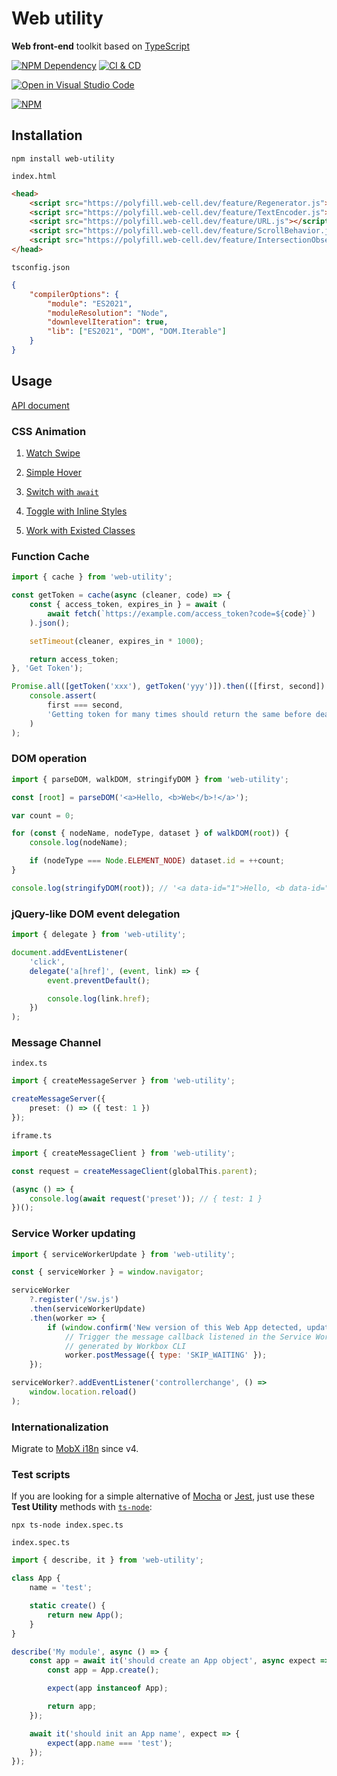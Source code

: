 # Web utility

**Web front-end** toolkit based on [TypeScript][1]

[![NPM Dependency](https://david-dm.org/EasyWebApp/web-utility.svg)][2]
[![CI & CD](https://github.com/EasyWebApp/web-utility/actions/workflows/main.yml/badge.svg)][3]

[![Open in Visual Studio Code](https://open.vscode.dev/badges/open-in-vscode.svg)][4]

[![NPM](https://nodei.co/npm/web-utility.png?downloads=true&downloadRank=true&stars=true)][5]

## Installation

```shell
npm install web-utility
```

`index.html`

```html
<head>
    <script src="https://polyfill.web-cell.dev/feature/Regenerator.js"></script>
    <script src="https://polyfill.web-cell.dev/feature/TextEncoder.js"></script>
    <script src="https://polyfill.web-cell.dev/feature/URL.js"></script>
    <script src="https://polyfill.web-cell.dev/feature/ScrollBehavior.js"></script>
    <script src="https://polyfill.web-cell.dev/feature/IntersectionObserver.js"></script>
</head>
```

`tsconfig.json`

```json
{
    "compilerOptions": {
        "module": "ES2021",
        "moduleResolution": "Node",
        "downlevelIteration": true,
        "lib": ["ES2021", "DOM", "DOM.Iterable"]
    }
}
```

## Usage

[API document](https://web-cell.dev/web-utility/)

### CSS Animation

1. [Watch Swipe](https://github.com/EasyWebApp/BootCell/blob/11c5d6f/source%2FMedia%2FCarousel.tsx#L200-L218)

2. [Simple Hover](https://github.com/EasyWebApp/BootCell/blob/a41bbc1/source/Prompt/Tooltip.tsx#L38-L43)

3. [Switch with `await`](https://github.com/EasyWebApp/BootCell/blob/a41bbc1/source/Content/TabList.tsx#L77-85)

4. [Toggle with Inline Styles](https://github.com/EasyWebApp/BootCell/blob/a41bbc1/source/Content/Collapse.tsx#L19-L38)

5. [Work with Existed Classes](https://github.com/EasyWebApp/BootCell/blob/a41bbc1/source/Content/Carousel.tsx#L82-L99)

### Function Cache

```typescript
import { cache } from 'web-utility';

const getToken = cache(async (cleaner, code) => {
    const { access_token, expires_in } = await (
        await fetch(`https://example.com/access_token?code=${code}`)
    ).json();

    setTimeout(cleaner, expires_in * 1000);

    return access_token;
}, 'Get Token');

Promise.all([getToken('xxx'), getToken('yyy')]).then(([first, second]) =>
    console.assert(
        first === second,
        'Getting token for many times should return the same before deadline'
    )
);
```

### DOM operation

```javascript
import { parseDOM, walkDOM, stringifyDOM } from 'web-utility';

const [root] = parseDOM('<a>Hello, <b>Web</b>!</a>');

var count = 0;

for (const { nodeName, nodeType, dataset } of walkDOM(root)) {
    console.log(nodeName);

    if (nodeType === Node.ELEMENT_NODE) dataset.id = ++count;
}

console.log(stringifyDOM(root)); // '<a data-id="1">Hello, <b data-id="2">Web</b>!</a>'
```

### jQuery-like DOM event delegation

```javascript
import { delegate } from 'web-utility';

document.addEventListener(
    'click',
    delegate('a[href]', (event, link) => {
        event.preventDefault();

        console.log(link.href);
    })
);
```

### Message Channel

`index.ts`

```typescript
import { createMessageServer } from 'web-utility';

createMessageServer({
    preset: () => ({ test: 1 })
});
```

`iframe.ts`

```typescript
import { createMessageClient } from 'web-utility';

const request = createMessageClient(globalThis.parent);

(async () => {
    console.log(await request('preset')); // { test: 1 }
})();
```

### Service Worker updating

```javascript
import { serviceWorkerUpdate } from 'web-utility';

const { serviceWorker } = window.navigator;

serviceWorker
    ?.register('/sw.js')
    .then(serviceWorkerUpdate)
    .then(worker => {
        if (window.confirm('New version of this Web App detected, update now?'))
            // Trigger the message callback listened in the Service Worker
            // generated by Workbox CLI
            worker.postMessage({ type: 'SKIP_WAITING' });
    });

serviceWorker?.addEventListener('controllerchange', () =>
    window.location.reload()
);
```

### Internationalization

Migrate to [MobX i18n][9] since v4.

### Test scripts

If you are looking for a simple alternative of [Mocha][6] or [Jest][7], just use these **Test Utility** methods with [`ts-node`][8]:

```shell
npx ts-node index.spec.ts
```

`index.spec.ts`

```typescript
import { describe, it } from 'web-utility';

class App {
    name = 'test';

    static create() {
        return new App();
    }
}

describe('My module', async () => {
    const app = await it('should create an App object', async expect => {
        const app = App.create();

        expect(app instanceof App);

        return app;
    });

    await it('should init an App name', expect => {
        expect(app.name === 'test');
    });
});
```

[1]: https://www.typescriptlang.org/
[2]: https://david-dm.org/EasyWebApp/web-utility
[3]: https://github.com/EasyWebApp/web-utility/actions/workflows/main.yml
[4]: https://open.vscode.dev/EasyWebApp/web-utility
[5]: https://nodei.co/npm/web-utility/
[6]: https://mochajs.org/
[7]: https://jestjs.io/
[8]: https://typestrong.org/ts-node/
[9]: https://github.com/idea2app/MobX-i18n
